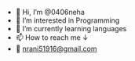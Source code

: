 - 👋 Hi, I’m @0406neha
- 👀 I’m interested in Programming
- 🌱 I’m currently learning languages
- 📫 How to reach me &darr;
- &#128231; nrani51916@gmail.com

